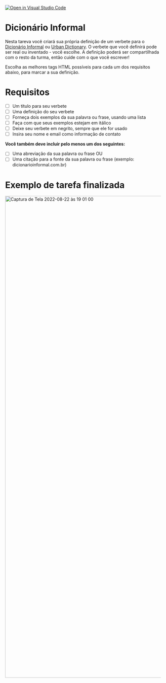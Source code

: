 [![Open in Visual Studio Code](https://classroom.github.com/assets/open-in-vscode-c66648af7eb3fe8bc4f294546bfd86ef473780cde1dea487d3c4ff354943c9ae.svg)](https://classroom.github.com/online_ide?assignment_repo_id=8254176&assignment_repo_type=AssignmentRepo)
# Dicionário Informal

Nesta tareva você criará sua própria definição de um verbete para o [Dicionário Informal](www.dicionarioinformal.com.br) ou [Urban Dictionary](www.urbandictionary.com). O verbete que você definirá pode ser real ou inventado - você escolhe. A definição poderá ser compartilhada com o resto da turma, então cuide com o que você escrever!

Escolha as melhores tags HTML possíveis para cada um dos requisitos abaixo, para marcar a sua definição.

# Requisitos

- [ ] Um título para seu verbete
- [ ] Uma definição do seu verbete
- [ ] Forneça dois exemplos da sua palavra ou frase, usando uma lista
- [ ] Faça com que seus exemplos estejam em itálico
- [ ] Deixe seu verbete em negrito, sempre que ele for usado
- [ ] Insira seu nome e email como informação de contato

**Você também deve incluir pelo menos um dos seguintes:**

- [ ] Uma abreviação da sua palavra ou frase OU
- [ ] Uma citação para a fonte da sua palavra ou frase (exemplo: dicionarioinformal.com.br)

# Exemplo de tarefa finalizada

<img width="1552" alt="Captura de Tela 2022-08-22 às 19 01 00" src="https://user-images.githubusercontent.com/5989/186028150-eb5b7289-9cbe-4837-bbe3-cbaaccc0e04a.png">

